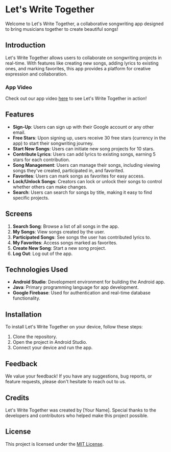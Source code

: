 # Let's Write Together

Welcome to Let's Write Together, a collaborative songwriting app designed to bring musicians together to create beautiful songs!

## Introduction

Let's Write Together allows users to collaborate on songwriting projects in real-time. With features like creating new songs, adding lyrics to existing ones, and marking favorites, this app provides a platform for creative expression and collaboration.

### App Video

Check out our app video [here](https://drive.google.com/file/d/1WHzj0snh1XvilZgK5yL1bejMsrx4s6XN/view?usp=drive_link) to see Let's Write Together in action!

## Features

- **Sign-Up**: Users can sign up with their Google account or any other email.
- **Free Stars**: Upon signing up, users receive 30 free stars (currency in the app) to start their songwriting journey.
- **Start New Songs**: Users can initiate new song projects for 10 stars.
- **Contribute Lyrics**: Users can add lyrics to existing songs, earning 5 stars for each contribution.
- **Song Management**: Users can manage their songs, including viewing songs they've created, participated in, and favorited.
- **Favorites**: Users can mark songs as favorites for easy access.
- **Lock/Unlock Songs**: Creators can lock or unlock their songs to control whether others can make changes.
- **Search**: Users can search for songs by title, making it easy to find specific projects.

## Screens

1. **Search Song**: Browse a list of all songs in the app.
2. **My Songs**: View songs created by the user.
3. **Participated Songs**: See songs the user has contributed lyrics to.
4. **My Favorites**: Access songs marked as favorites.
5. **Create New Song**: Start a new song project.
6. **Log Out**: Log out of the app.

## Technologies Used

- **Android Studio**: Development environment for building the Android app.
- **Java**: Primary programming language for app development.
- **Google Firebase**: Used for authentication and real-time database functionality.

## Installation

To install Let's Write Together on your device, follow these steps:

1. Clone the repository.
2. Open the project in Android Studio.
3. Connect your device and run the app.

## Feedback

We value your feedback! If you have any suggestions, bug reports, or feature requests, please don't hesitate to reach out to us.

## Credits

Let's Write Together was created by [Your Name]. Special thanks to the developers and contributors who helped make this project possible.

## License

This project is licensed under the [MIT License](https://opensource.org/licenses/MIT).
